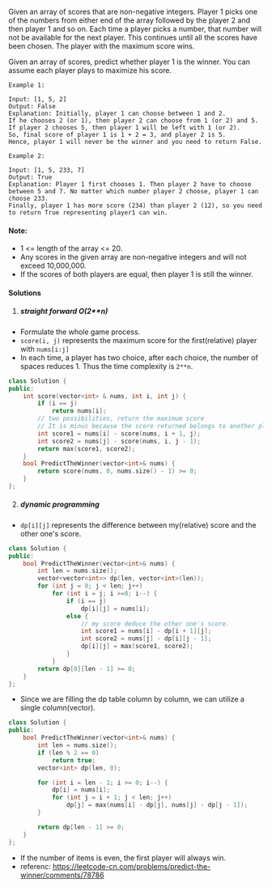 Given an array of scores that are non-negative integers. Player 1 picks one of the numbers from either end of the array followed by the player 2 and then player 1 and so on. Each time a player picks a number, that number will not be available for the next player. This continues until all the scores have been chosen. The player with the maximum score wins.

Given an array of scores, predict whether player 1 is the winner. You can assume each player plays to maximize his score.

```
Example 1:

Input: [1, 5, 2]
Output: False
Explanation: Initially, player 1 can choose between 1 and 2. 
If he chooses 2 (or 1), then player 2 can choose from 1 (or 2) and 5. If player 2 chooses 5, then player 1 will be left with 1 (or 2). 
So, final score of player 1 is 1 + 2 = 3, and player 2 is 5. 
Hence, player 1 will never be the winner and you need to return False.

Example 2:

Input: [1, 5, 233, 7]
Output: True
Explanation: Player 1 first chooses 1. Then player 2 have to choose between 5 and 7. No matter which number player 2 choose, player 1 can choose 233.
Finally, player 1 has more score (234) than player 2 (12), so you need to return True representing player1 can win.
```

#### Note:

-    1 <= length of the array <= 20.
-    Any scores in the given array are non-negative integers and will not exceed 10,000,000.
-    If the scores of both players are equal, then player 1 is still the winner.


#### Solutions

1. ##### straight forward O(2**n)

- Formulate the whole game process.
- `score(i, j)` represents the maximum score for the first(relative) player with `nums[i:j]`
- In each time, a player has two choice, after each choice, the number of spaces reduces 1. Thus the time complexity is `2**n`.

```c++
class Solution {
public:
    int score(vector<int> & nums, int i, int j) {
        if (i == j)
            return nums[i];
        // two possibilities, return the maximum score
        // It is minus because the score returned belongs to another player.
        int score1 = nums[i] - score(nums, i + 1, j);
        int score2 = nums[j] - score(nums, i, j - 1);
        return max(score1, score2);
    }
    bool PredictTheWinner(vector<int>& nums) {
        return score(nums, 0, nums.size() - 1) >= 0;
    }
};
```

2. ##### dynamic programming

- `dp[i][j]` represents the difference between my(relative) score and the other one's score.

```c++
class Solution {
public:
    bool PredictTheWinner(vector<int>& nums) {
        int len = nums.size();
        vector<vector<int>> dp(len, vector<int>(len));
        for (int j = 0; j < len; j++)
            for (int i = j; i >=0; i--) {
                if (i == j)
                    dp[i][j] = nums[i];
                else {
                    // my score deduce the other one's score.
                    int score1 = nums[i] - dp[i + 1][j];
                    int score2 = nums[j] - dp[i][j - 1];
                    dp[i][j] = max(score1, score2);
                }
            }
        return dp[0][len - 1] >= 0;
    }
};
```

- Since we are filling the dp table column by column, we can utilize a single column(vector).

```c++
class Solution {
public:
    bool PredictTheWinner(vector<int>& nums) {
        int len = nums.size();
        if (len % 2 == 0)
            return true;
        vector<int> dp(len, 0);

        for (int i = len - 1; i >= 0; i--) {
            dp[i] = nums[i];
            for (int j = i + 1; j < len; j++)
                dp[j] = max(nums[i] - dp[j], nums[j] - dp[j - 1]);
        }

        return dp[len - 1] >= 0;
    }
};
```

- If the number of items is even, the first player will always win.
- referenc: https://leetcode-cn.com/problems/predict-the-winner/comments/78786
